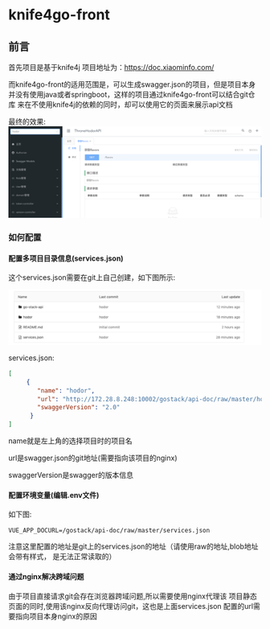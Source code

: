 # knife4go-front


## 前言

首先项目是基于knife4j 项目地址为：https://doc.xiaominfo.com/

而knife4go-front的适用范围是，可以生成swagger.json的项目，但是项目本身
并没有使用java或者springboot，这样的项目通过knife4go-front可以结合git仓库
来在不使用knife4j的依赖的同时，却可以使用它的页面来展示api文档

最终的效果:
![avatar](./img/index.png)

### 如何配置

#### 配置多项目目录信息(services.json)

这个services.json需要在git上自己创建，如下图所示:

![avatar](./img/services.png)

services.json:

```json
[
     {
        "name": "hodor",
        "url": "http://172.28.8.248:10002/gostack/api-doc/raw/master/hodor/hodor.json",
        "swaggerVersion": "2.0"
      }
]
```

name就是左上角的选择项目时的项目名

url是swagger.json的git地址(需要指向该项目的nginx)

swaggerVersion是swagger的版本信息

#### 配置环境变量(编辑.env文件) 
如下图:

```.env
VUE_APP_DOCURL=/gostack/api-doc/raw/master/services.json
```

注意这里配置的地址是git上的services.json的地址（请使用raw的地址,blob地址会带有样式，
是无法正常读取的）


#### 通过nginx解决跨域问题

由于项目直接请求git会存在浏览器跨域问题,所以需要使用nginx代理该
项目静态页面的同时,使用该nginx反向代理访问git，这也是上面services.json
配置的url需要指向项目本身nginx的原因

